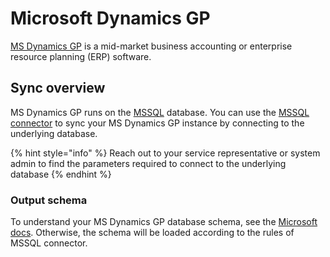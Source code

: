 # Microsoft Dynamics GP

[MS Dynamics GP](https://dynamics.microsoft.com/en-us/gp/) is a mid-market business accounting or enterprise resource planning (ERP) software.

## Sync overview

MS Dynamics GP runs on the [MSSQL](https://docs.microsoft.com/en-us/dynamics-gp/installation/installing-on-first-computer) database. You can use the [MSSQL connector](mssql.md) to sync your MS Dynamics GP instance by connecting to the underlying database.

{% hint style="info" %}
Reach out to your service representative or system admin to find the parameters required to connect to the underlying database
{% endhint %}

### Output schema

To understand your MS Dynamics GP database schema, see the [Microsoft docs](https://docs.microsoft.com/en-us/dynamicsax-2012/developer/tables-overview). Otherwise, the schema will be loaded according to the rules of MSSQL connector.
